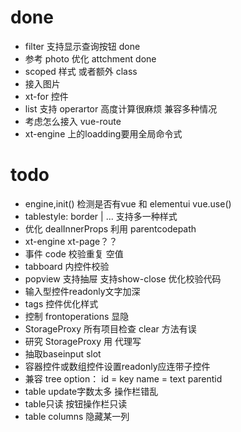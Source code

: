 
# done
+ filter 支持显示查询按钮 done
+ 参考 photo 优化 attchment done
+ scoped 样式 或者额外 class
+ 接入图片
+ xt-for 控件
+ list 支持 operartor 高度计算很麻烦 兼容多种情况
+ 考虑怎么接入 vue-route
+ xt-engine 上的loadding要用全局命令式


# todo
+ engine,init()  检测是否有vue 和 elementui vue.use()
+ tablestyle: border | ... 支持多一种样式
+ 优化 dealInnerProps 利用 parentcodepath
+ xt-engine xt-page？？
+ 事件 code 校验重复 空值
+ tabboard 内控件校验
+ popview 支持抽屉 支持show-close 优化校验代码
+ 输入型控件readonly文字加深
+ tags 控件优化样式
+ 控制 frontoperations 显隐
+ StorageProxy 所有项目检查 clear 方法有误
+ 研究 StorageProxy 用 代理写
+ 抽取baseinput slot
+ 容器控件或数组控件设置readonly应连带子控件
+ 兼容 tree option： id = key name = text parentid
+ table update字数太多 操作栏错乱
+ table只读 按钮操作栏只读
+ table columns 隐藏某一列

